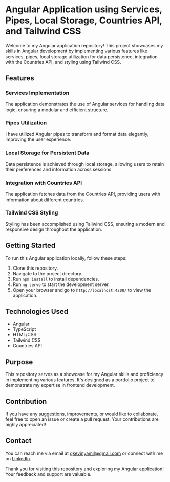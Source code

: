 # Angular Application using Services, Pipes, Local Storage, Countries API, and Tailwind CSS

Welcome to my Angular application repository! This project showcases my skills in Angular development by implementing various features like services, pipes, local storage utilization for data persistence, integration with the Countries API, and styling using Tailwind CSS.

## Features

### Services Implementation
The application demonstrates the use of Angular services for handling data logic, ensuring a modular and efficient structure.

### Pipes Utilization
I have utilized Angular pipes to transform and format data elegantly, improving the user experience.

### Local Storage for Persistent Data
Data persistence is achieved through local storage, allowing users to retain their preferences and information across sessions.

### Integration with Countries API
The application fetches data from the Countries API, providing users with information about different countries.

### Tailwind CSS Styling
Styling has been accomplished using Tailwind CSS, ensuring a modern and responsive design throughout the application.

## Getting Started

To run this Angular application locally, follow these steps:

1. Clone this repository.
2. Navigate to the project directory.
3. Run `npm install` to install dependencies.
4. Run `ng serve` to start the development server.
5. Open your browser and go to `http://localhost:4200/` to view the application.

## Technologies Used

- Angular
- TypeScript
- HTML/CSS
- Tailwind CSS
- Countries API

## Purpose

This repository serves as a showcase for my Angular skills and proficiency in implementing various features. It's designed as a portfolio project to demonstrate my expertise in frontend development.

## Contribution

If you have any suggestions, improvements, or would like to collaborate, feel free to open an issue or create a pull request. Your contributions are highly appreciated!

## Contact

You can reach me via email at [gkevinyamil@gmail.com](mailto:gkevinyamil@gmail.com) or connect with me on [LinkedIn](https://www.linkedin.com/in/kevin-garc%C3%ADa-0849a21a8/).

Thank you for visiting this repository and exploring my Angular application! Your feedback and support are valuable.
